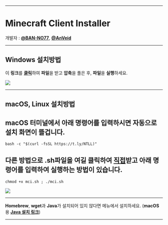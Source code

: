 ___
# Minecraft Client Installer

개발자 : [**@BAN-NO77**](https://github.com/BAN-NO77), [**@AnVeid**](https://github.com/AnVeid)
___
## Windows 설치방법
이 **링크**를 [**클릭**](https://github.com/BAN-NO77/Minecraft-Client-Installer/releases/download/MCI6.1.0/Minecraft_Client_Installer.zip)하여 **파일**을 받고 **압축**을 풀은 후, **파일**을 **실행**하세요.

<img src="https://github.com/BAN-NO77/Minecraft-Client-Installer/blob/main/Windows.png">

___
## macOS, Linux 설치방법
macOS **터미널**에서 아래 **명령어**를 **입력**하시면 **자동**으로 설치 화면이 뜰겁니다.  
   - 
`
bash -c "$(curl -fsSL https://t.ly/NTLL)"
`

다른 방법으로 **.sh**파일을 여길 클릭하여 [**직접**](https://github.com/BAN-NO77/Minecraft-Client-Installer/releases/download/MCIL1.1.0/mci.sh)받고 아래 **명령어**를 **입력**하여 **실행**하는 방법이 있습니다.  
   -
`
chmod +x mci.sh ; ./mci.sh
`

<img src="https://github.com/BAN-NO77/Minecraft-Client-Installer/blob/main/macOS.gif">

___

**Homebrew**, **wget**과 **Java**가 설치되어 있지 않다면 메뉴에서 설치하세요. (**macOS**용  [**Java 설치 링크**](https://www.oracle.com/java/technologies/downloads/#jdk17-mac))
___
